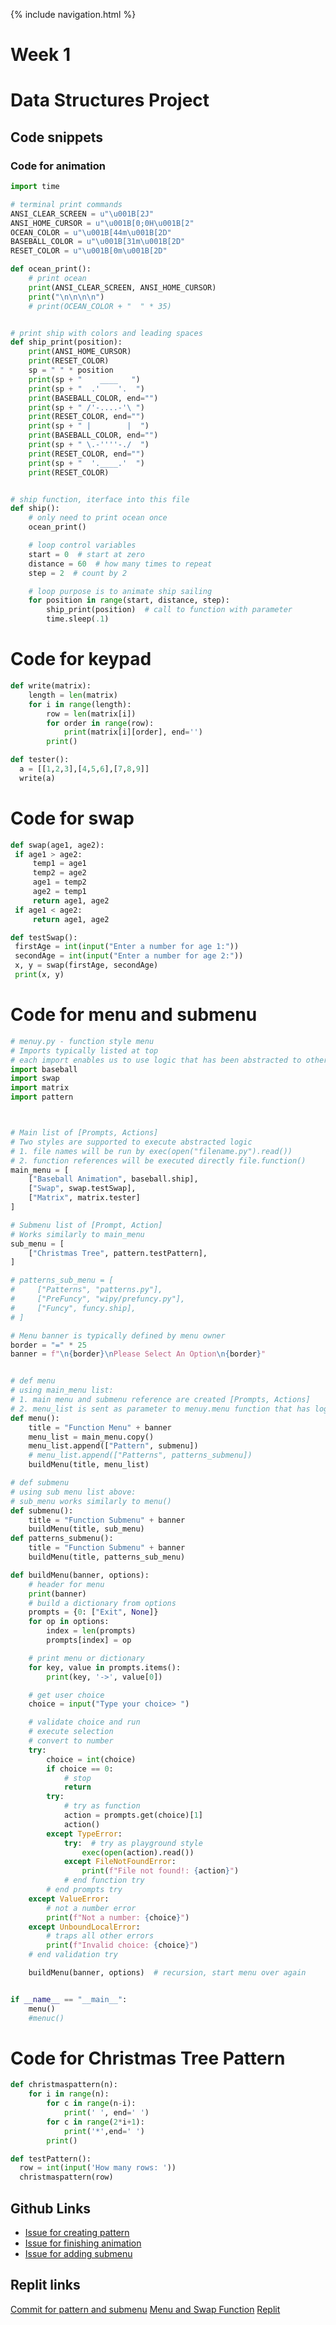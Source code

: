 {% include navigation.html %}
# Week 1

# Data Structures Project

## Code snippets

### Code for animation

```python 
import time

# terminal print commands
ANSI_CLEAR_SCREEN = u"\u001B[2J"
ANSI_HOME_CURSOR = u"\u001B[0;0H\u001B[2"
OCEAN_COLOR = u"\u001B[44m\u001B[2D"
BASEBALL_COLOR = u"\u001B[31m\u001B[2D"
RESET_COLOR = u"\u001B[0m\u001B[2D"

def ocean_print():
    # print ocean
    print(ANSI_CLEAR_SCREEN, ANSI_HOME_CURSOR)
    print("\n\n\n\n")
    # print(OCEAN_COLOR + "  " * 35)


# print ship with colors and leading spaces
def ship_print(position):
    print(ANSI_HOME_CURSOR)
    print(RESET_COLOR)
    sp = " " * position
    print(sp + "    ____   ")
    print(sp + "  .'    '.  ")
    print(BASEBALL_COLOR, end="")
    print(sp + " /'-....-'\ ")
    print(RESET_COLOR, end="")
    print(sp + " |        |  ")
    print(BASEBALL_COLOR, end="")
    print(sp + " \.-''''-./  ")
    print(RESET_COLOR, end="")
    print(sp + "  '.____.'  ")
    print(RESET_COLOR)


# ship function, iterface into this file
def ship():
    # only need to print ocean once
    ocean_print()

    # loop control variables
    start = 0  # start at zero
    distance = 60  # how many times to repeat
    step = 2  # count by 2

    # loop purpose is to animate ship sailing
    for position in range(start, distance, step):
        ship_print(position)  # call to function with parameter
        time.sleep(.1)
```
# Code for keypad
```python
def write(matrix):
    length = len(matrix)
    for i in range(length):
        row = len(matrix[i])
        for order in range(row):
            print(matrix[i][order], end='')
        print()

def tester():
  a = [[1,2,3],[4,5,6],[7,8,9]]
  write(a)
  ```
 # Code for swap
 ```python
 def swap(age1, age2):
  if age1 > age2:
      temp1 = age1
      temp2 = age2
      age1 = temp2
      age2 = temp1
      return age1, age2
  if age1 < age2:
      return age1, age2

def testSwap():
  firstAge = int(input("Enter a number for age 1:"))
  secondAge = int(input("Enter a number for age 2:"))
  x, y = swap(firstAge, secondAge)
  print(x, y)
  ```
# Code for menu and submenu
```python
# menuy.py - function style menu
# Imports typically listed at top
# each import enables us to use logic that has been abstracted to other files and folders
import baseball
import swap
import matrix
import pattern



# Main list of [Prompts, Actions]
# Two styles are supported to execute abstracted logic
# 1. file names will be run by exec(open("filename.py").read())
# 2. function references will be executed directly file.function()
main_menu = [
    ["Baseball Animation", baseball.ship],
    ["Swap", swap.testSwap],
    ["Matrix", matrix.tester]
]

# Submenu list of [Prompt, Action]
# Works similarly to main_menu
sub_menu = [
    ["Christmas Tree", pattern.testPattern],
]

# patterns_sub_menu = [
#     ["Patterns", "patterns.py"],
#     ["PreFuncy", "wipy/prefuncy.py"],
#     ["Funcy", funcy.ship],
# ]

# Menu banner is typically defined by menu owner
border = "=" * 25
banner = f"\n{border}\nPlease Select An Option\n{border}"


# def menu
# using main_menu list:
# 1. main menu and submenu reference are created [Prompts, Actions]
# 2. menu_list is sent as parameter to menuy.menu function that has logic for menu control
def menu():
    title = "Function Menu" + banner
    menu_list = main_menu.copy()
    menu_list.append(["Pattern", submenu])
    # menu_list.append(["Patterns", patterns_submenu])
    buildMenu(title, menu_list)

# def submenu
# using sub menu list above:
# sub_menu works similarly to menu()
def submenu():
    title = "Function Submenu" + banner
    buildMenu(title, sub_menu)
def patterns_submenu():
    title = "Function Submenu" + banner
    buildMenu(title, patterns_sub_menu)

def buildMenu(banner, options):
    # header for menu
    print(banner)
    # build a dictionary from options
    prompts = {0: ["Exit", None]}
    for op in options:
        index = len(prompts)
        prompts[index] = op

    # print menu or dictionary
    for key, value in prompts.items():
        print(key, '->', value[0])

    # get user choice
    choice = input("Type your choice> ")

    # validate choice and run
    # execute selection
    # convert to number
    try:
        choice = int(choice)
        if choice == 0:
            # stop
            return
        try:
            # try as function
            action = prompts.get(choice)[1]
            action()
        except TypeError:
            try:  # try as playground style
                exec(open(action).read())
            except FileNotFoundError:
                print(f"File not found!: {action}")
            # end function try
        # end prompts try
    except ValueError:
        # not a number error
        print(f"Not a number: {choice}")
    except UnboundLocalError:
        # traps all other errors
        print(f"Invalid choice: {choice}")
    # end validation try

    buildMenu(banner, options)  # recursion, start menu over again


if __name__ == "__main__":
    menu()
    #menuc()

```
# Code for Christmas Tree Pattern
```python
def christmaspattern(n):
    for i in range(n):
        for c in range(n-i):
            print(' ', end=' ')
        for c in range(2*i+1):
            print('*',end=' ')
        print()

def testPattern():
  row = int(input('How many rows: '))
  christmaspattern(row)
```

## Github Links
* [Issue for creating pattern](https://github.com/Anirudh123nasty/ARTri3/projects/1#card-79051060)
* [Issue for finishing animation](https://github.com/Anirudh123nasty/ARTri3/projects/1#card-79051060)
* [Issue for adding submenu](https://github.com/Anirudh123nasty/ARTri3/projects/1#card-79051057)

## Replit links
[Commit for pattern and submenu](https://github.com/Anirudh123nasty/ARTri3/commit/c0a574748665e199ec56430d703b4fa5a4bd6ab7)
[Menu and Swap Function](https://github.com/Anirudh123nasty/ARTri3/commit/2419e85d1a58c545bb892076a7610489af0b57c1)
[Replit](https://replit.com/@AnirudhR8/ARTri3#.replit)
